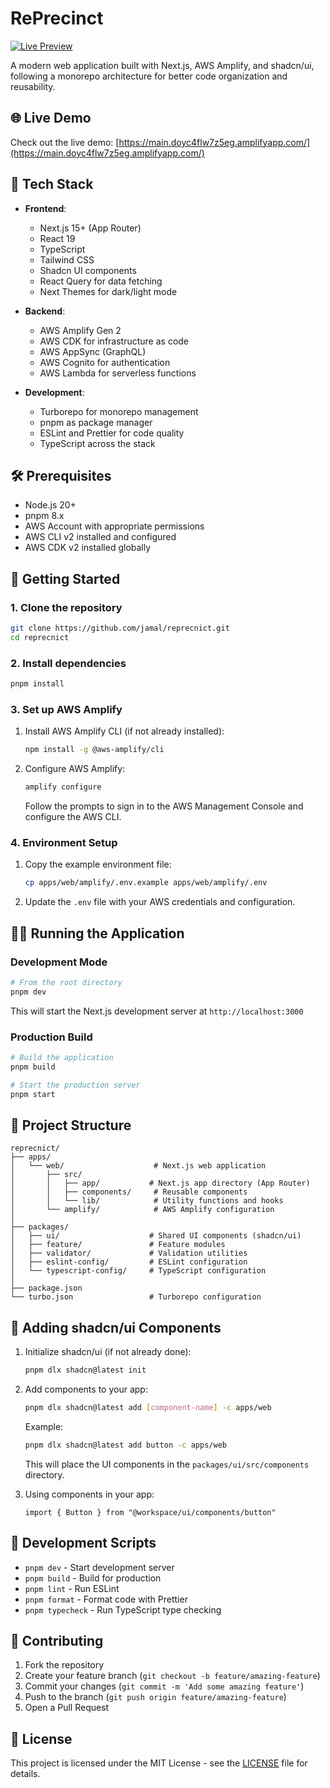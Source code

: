 # RePrecinct

[![Live Preview](https://img.shields.io/badge/View-Live%20Demo-blue?style=for-the-badge)](https://main.doyc4flw7z5eg.amplifyapp.com/)

A modern web application built with Next.js, AWS Amplify, and shadcn/ui, following a monorepo architecture for better code organization and reusability.

## 🌐 Live Demo

Check out the live demo: [https://main.doyc4flw7z5eg.amplifyapp.com/](https://main.doyc4flw7z5eg.amplifyapp.com/)

## 🚀 Tech Stack

- **Frontend**: 
  - Next.js 15+ (App Router)
  - React 19
  - TypeScript
  - Tailwind CSS
  - Shadcn UI components
  - React Query for data fetching
  - Next Themes for dark/light mode

- **Backend**:
  - AWS Amplify Gen 2
  - AWS CDK for infrastructure as code
  - AWS AppSync (GraphQL)
  - AWS Cognito for authentication
  - AWS Lambda for serverless functions

- **Development**:
  - Turborepo for monorepo management
  - pnpm as package manager
  - ESLint and Prettier for code quality
  - TypeScript across the stack

## 🛠️ Prerequisites

- Node.js 20+
- pnpm 8.x
- AWS Account with appropriate permissions
- AWS CLI v2 installed and configured
- AWS CDK v2 installed globally

## 🚀 Getting Started

### 1. Clone the repository

```bash
git clone https://github.com/jamal/reprecnict.git
cd reprecnict
```

### 2. Install dependencies

```bash
pnpm install
```

### 3. Set up AWS Amplify

1. Install AWS Amplify CLI (if not already installed):
   ```bash
   npm install -g @aws-amplify/cli
   ```

2. Configure AWS Amplify:
   ```bash
   amplify configure
   ```
   Follow the prompts to sign in to the AWS Management Console and configure the AWS CLI.

### 4. Environment Setup

1. Copy the example environment file:
   ```bash
   cp apps/web/amplify/.env.example apps/web/amplify/.env
   ```

2. Update the `.env` file with your AWS credentials and configuration.

## 🏃‍♂️ Running the Application

### Development Mode

```bash
# From the root directory
pnpm dev
```

This will start the Next.js development server at `http://localhost:3000`

### Production Build

```bash
# Build the application
pnpm build

# Start the production server
pnpm start
```

## 📁 Project Structure

```
reprecnict/
├── apps/
│   └── web/                    # Next.js web application
│       ├── src/
│       │   ├── app/           # Next.js app directory (App Router)
│       │   ├── components/     # Reusable components
│       │   └── lib/            # Utility functions and hooks
│       └── amplify/            # AWS Amplify configuration
│
├── packages/
│   ├── ui/                    # Shared UI components (shadcn/ui)
│   ├── feature/               # Feature modules
│   ├── validator/             # Validation utilities
│   ├── eslint-config/         # ESLint configuration
│   └── typescript-config/     # TypeScript configuration
│
├── package.json
└── turbo.json                 # Turborepo configuration
```

## 🎨 Adding shadcn/ui Components

1. Initialize shadcn/ui (if not already done):
   ```bash
   pnpm dlx shadcn@latest init
   ```

2. Add components to your app:
   ```bash
   pnpm dlx shadcn@latest add [component-name] -c apps/web
   ```

   Example:
   ```bash
   pnpm dlx shadcn@latest add button -c apps/web
   ```

   This will place the UI components in the `packages/ui/src/components` directory.

3. Using components in your app:
   ```tsx
   import { Button } from "@workspace/ui/components/button"
   ```

## 🔧 Development Scripts

- `pnpm dev` - Start development server
- `pnpm build` - Build for production
- `pnpm lint` - Run ESLint
- `pnpm format` - Format code with Prettier
- `pnpm typecheck` - Run TypeScript type checking

## 🤝 Contributing

1. Fork the repository
2. Create your feature branch (`git checkout -b feature/amazing-feature`)
3. Commit your changes (`git commit -m 'Add some amazing feature'`)
4. Push to the branch (`git push origin feature/amazing-feature`)
5. Open a Pull Request

## 📄 License

This project is licensed under the MIT License - see the [LICENSE](LICENSE) file for details.
